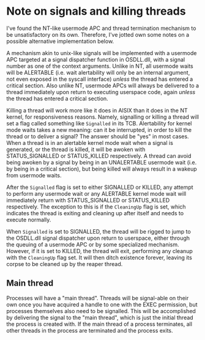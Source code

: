 # Note on signals and killing threads

I've found the NT-like usermode APC and thread termination mechanism to be unsatisfactory on its own. Therefore, I've jotted own some notes on a possible alternative implementation below.

A mechanism akin to unix-like signals will be implemented with a usermode APC targeted at a signal dispatcher function in OSDLL.dll, with a signal number as one of the context arguments. Unlike in NT, all usermode waits will be ALERTABLE (i.e. wait alertability will only be an internal argument, not even exposed in the syscall interface) *unless* the thread has entered a critical section. Also unlike NT, usermode APCs will always be delivered to a thread immediately upon return to executing userspace code, again *unless* the thread has entered a critical section.

Killing a thread will work more like it does in AISIX than it does in the NT kernel, for responsiveness reasons. Namely, signalling or killing a thread will set a flag called something like `Signalled` in its TCB. Alertability for kernel mode waits takes a new meaning: can it be interrupted, in order to kill the thread or to deliver a signal? The answer should be "yes" in most cases. When a thread is in an alertable kernel mode wait when a signal is generated, or the thread is killed, it will be awoken with STATUS_SIGNALLED or STATUS_KILLED respectively. A thread can avoid being awoken by a signal by being in an UNALERTABLE usermode wait (i.e. by being in a critical section), but being killed will always result in a wakeup from usermode waits.

After the `Signalled` flag is set to either SIGNALLED or KILLED, any attempt to perform any usermode wait or any ALERTABLE kernel mode wait will immediately return with STATUS_SIGNALLED or STATUS_KILLED respectively. The exception to this is if the `CleaningUp` flag is set, which indicates the thread is exiting and cleaning up after itself and needs to execute normally.

When `Signalled` is set to SIGNALLED, the thread will be rigged to jump to the OSDLL.dll signal dispatcher upon return to userspace, either through the queuing of a usermode APC or by some specialized mechanism. However, if it is set to KILLED, the thread will exit, performing any cleanup with the `CleaningUp` flag set. It will then ditch existence forever, leaving its corpse to be cleaned up by the reaper thread.

## Main thread

Processes will have a "main thread". Threads will be signal-able on their own once you have acquired a handle to one with the EXEC permission, but processes themselves also need to be signalled. This will be accomplished by delivering the signal to the "main thread", which is just the initial thread the process is created with. If the main thread of a process terminates, all other threads in the process are terminated and the process exits.